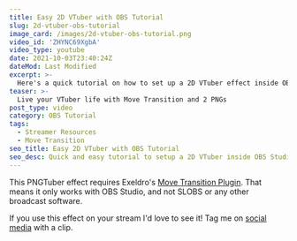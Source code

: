 ```yaml
---
title: Easy 2D VTuber with OBS Tutorial
slug: 2d-vtuber-obs-tutorial
image_card: /images/2d-vtuber-obs-tutorial.png
video_id: 'ZHYNC69XgbA'
video_type: youtube
date: 2021-10-03T23:40:24Z
dateMod: Last Modified
excerpt: >-
  Here's a quick tutorial on how to set up a 2D VTuber effect inside OBS Studio. Hope it's helpful, and I hope your avatar is significantly less creepy than mine.
teaser: >-
  Live your VTuber life with Move Transition and 2 PNGs
post_type: video
category: OBS Tutorial
tags:
  - Streamer Resources
  - Move Transition
seo_title: Easy 2D VTuber with OBS Tutorial
seo_desc: Quick and easy tutorial to setup a 2D VTuber inside OBS Studio using the Move Transition Plugin and some PNGs.
---
```

This PNGTuber effect requires Exeldro's [Move Transition Plugin](https://obsproject.com/forum/resources/move-transition.913/). That means it only works with OBS Studio, and not SLOBS or any other broadcast software.

If you use this effect on your stream I'd love to see it! Tag me on [social media](https://twitter.com/fatsackfails) with a clip.
